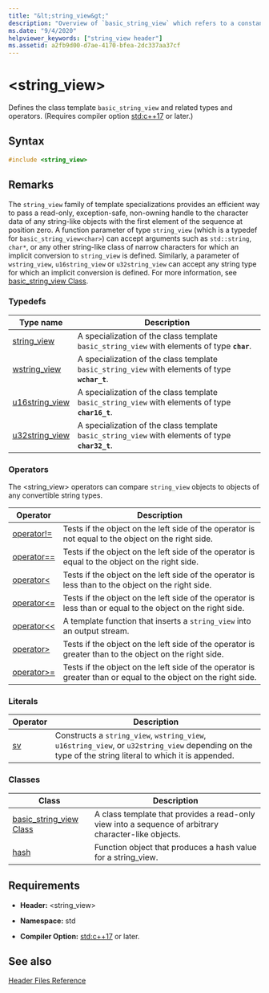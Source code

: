 ```yaml
---
title: "&lt;string_view&gt;"
description: "Overview of `basic_string_view` which refers to a constant contiguous sequence of char-like objects."
ms.date: "9/4/2020"
helpviewer_keywords: ["string_view header"]
ms.assetid: a2fb9d00-d7ae-4170-bfea-2dc337aa37cf
---
```

# &lt;string_view&gt;

Defines the class template `basic_string_view` and related types and operators. (Requires compiler option [std:c++17](../build/reference/std-specify-language-standard-version.md) or later.)

## Syntax

```cpp
#include <string_view>
```

## Remarks

The `string_view` family of template specializations provides an efficient way to pass a read-only, exception-safe, non-owning handle to the character data of any string-like objects with the first element of the sequence at position zero. A function parameter of type `string_view` (which is a typedef for `basic_string_view<char>`) can accept arguments such as `std::string`, `char*`, or any other string-like class of narrow characters for which an implicit conversion to `string_view` is defined. Similarly, a parameter of `wstring_view`, `u16string_view` or `u32string_view` can accept any string type for which an implicit conversion is defined. For more information, see [basic_string_view Class](../standard-library/basic-string-view-class.md).

### Typedefs

|Type name|Description|
|-|-|
|[string_view](../standard-library/string-view-typedefs.md#string_view)|A specialization of the class template `basic_string_view` with elements of type **`char`**.|
|[wstring_view](../standard-library/string-view-typedefs.md#wstring_view)|A specialization of the class template `basic_string_view` with elements of type **`wchar_t`**.|
|[u16string_view](../standard-library/string-view-typedefs.md#u16string_view)|A specialization of the class template `basic_string_view` with elements of type **`char16_t`**.|
|[u32string_view](../standard-library/string-view-typedefs.md#u32string_view)|A specialization of the class template `basic_string_view` with elements of type **`char32_t`**.|

### Operators

The \<string_view> operators can compare `string_view` objects to objects of any convertible string types.

|Operator|Description|
|-|-|
|[operator!=](../standard-library/string-view-operators.md#op_neq)|Tests if the object on the left side of the operator is not equal to the object on the right side.|
|[operator==](../standard-library/string-view-operators.md#op_eq_eq)|Tests if the object on the left side of the operator is equal to the object on the right side.|
|[operator<](../standard-library/string-view-operators.md#op_lt)|Tests if the object on the left side of the operator is less than to the object on the right side.|
|[operator<=](../standard-library/string-view-operators.md#op_lt_eq)|Tests if the object on the left side of the operator is less than or equal to the object on the right side.|
|[operator<\<](../standard-library/string-view-operators.md#op_lt_lt)|A template function that inserts a `string_view` into an output stream.|
|[operator>](../standard-library/string-view-operators.md#op_gt)|Tests if the object on the left side of the operator is greater than to the object on the right side.|
|[operator>=](../standard-library/string-view-operators.md#op_gt_eq)|Tests if the object on the left side of the operator is greater than or equal to the object on the right side.|

### Literals

|Operator|Description|
|-|-|
|[sv](../standard-library/string-view-operators.md#op_sv)|Constructs a `string_view`, `wstring_view`, `u16string_view`, or `u32string_view` depending on the type of the string literal to which it is appended.|

### Classes

|Class|Description|
|-|-|
|[basic_string_view Class](../standard-library/basic-string-view-class.md)|A class template that provides a read-only view into a sequence of arbitrary character-like objects.|
|[hash](string-view-hash.md)|Function object that produces a hash value for a string_view.|

## Requirements

- **Header:** \<string_view>

- **Namespace:** std

- **Compiler Option:** [std:c++17](../build/reference/std-specify-language-standard-version.md) or later.

## See also

[Header Files Reference](../standard-library/cpp-standard-library-header-files.md)
